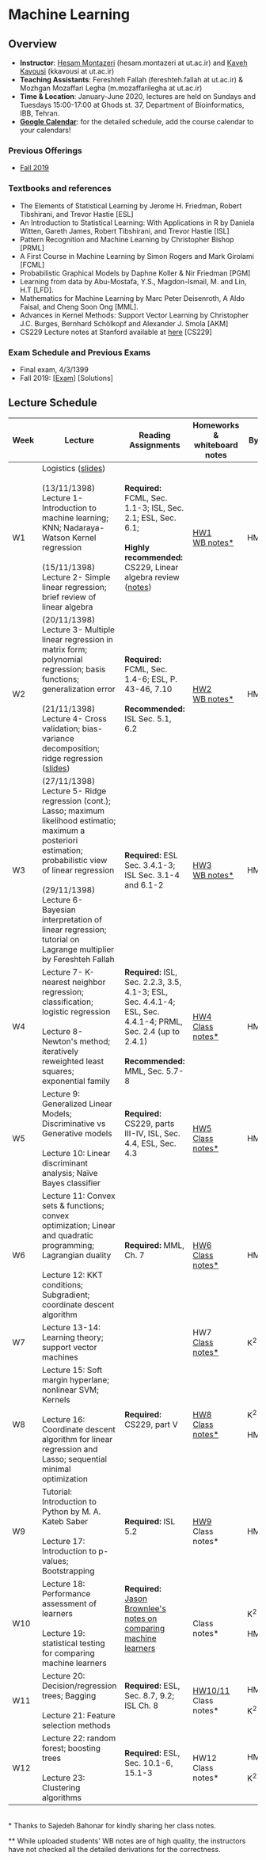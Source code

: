 # Machine Learning 

## Overview
- **Instructor**: [Hesam Montazeri](http://lcbb.ut.ac.ir) (hesam.montazeri at ut.ac.ir) and [Kaveh Kavousi](http://cbb.ut.ac.ir) (kkavousi at ut.ac.ir)
- **Teaching Assistants**: Fereshteh Fallah (fereshteh.fallah at ut.ac.ir) & Mozhgan Mozaffari Legha (m.mozaffarilegha at ut.ac.ir)
- **Time & Location**: January-June 2020, lectures are held on Sundays and Tuesdays 15:00-17:00 at Ghods st. 37, Department of Bioinformatics, IBB, Tehran.
- **[Google Calendar](https://calendar.google.com/calendar/embed?src=kcusveuj8kebja2cjf909fu8kk%40group.calendar.google.com&ctz=Asia%2FTehran)**: for the detailed schedule, add the course calendar to your calendars!

### Previous Offerings
- [Fall 2019](PreviousOfferings/Fall2019/) 
### Textbooks and references
- The Elements of Statistical Learning by Jerome H. Friedman, Robert Tibshirani, and Trevor Hastie [ESL]
- An Introduction to Statistical Learning: With Applications in R by Daniela Witten, Gareth James, Robert Tibshirani, and Trevor Hastie [ISL]
- Pattern Recognition and Machine Learning by Christopher Bishop  [PRML]
- A First Course in Machine Learning by Simon Rogers and Mark Girolami [FCML]
- Probabilistic Graphical Models by Daphne Koller & Nir Friedman [PGM]
- Learning from data by Abu-Mostafa, Y.S., Magdon-Ismail, M. and Lin, H.T [LFD].
- Mathematics for Machine Learning by Marc Peter Deisenroth, A Aldo Faisal, and Cheng Soon Ong [MML].
- Advances in Kernel Methods: Support Vector Learning by Christopher J.C. Burges, Bernhard Schölkopf and Alexander J. Smola [AKM]
- CS229 Lecture notes at Stanford available at [here](http://cs229.stanford.edu/syllabus.html) [CS229] 

### Exam Schedule and Previous Exams
- Final exam, 4/3/1399 
- Fall 2019: [[Exam](Exams/ML-2019-fall.pdf)] [Solutions]

## Lecture Schedule 

Week | Lecture | Reading Assignments | Homeworks & whiteboard notes | By |
 ------------- | -------------------------- | ------------- | ------------- | ------ |
W1 | Logistics ([slides](lectures/W01-L00-logistics.pdf)) <br> <br> (13/11/1398) Lecture 1- Introduction to machine learning; KNN; Nadaraya-Watson Kernel regression <br> <br>  (15/11/1398) Lecture 2- Simple linear regression; brief review of linear algebra | **Required:** FCML, Sec. 1.1-3; ISL, Sec. 2.1; ESL, Sec. 6.1; <br> <br>  **Highly recommended:** CS229, Linear algebra review ([notes](http://cs229.stanford.edu/summer2019/cs229-linalg.pdf)) | [HW1](homeworks/HW01.pdf) <br> [WB notes*](lectures/W01-WB-notes.pdf) | HM |
W2 | (20/11/1398) Lecture 3- Multiple linear regression in matrix form; polynomial regression; basis functions; generalization error <br> <br>  (21/11/1398) Lecture 4- Cross validation; bias-variance decomposition; ridge regression ([slides](lectures/W02-L04-regression.pdf))  | **Required:** FCML, Sec. 1.4-6; ESL, P. 43-46,  7.10 <br> <br> **Recommended:** ISL Sec. 5.1, 6.2  |  [HW2](homeworks/HW02.pdf) <br> [WB notes*](lectures/W02-WB-notes.pdf) | HM |
W3 | (27/11/1398) Lecture 5- Ridge regression (cont.); Lasso; maximum likelihood estimatio; maximum a posteriori estimation;  probabilistic view of linear regression  <br> <br>  (29/11/1398) Lecture 6- Bayesian interpretation of linear regression; tutorial on Lagrange multiplier by Fereshteh Fallah  | **Required:** ESL Sec. 3.4.1-3; ISL Sec. 3.1-4 and 6.1-2 | [HW3](homeworks/HW03.pdf) <br> [WB notes*](lectures/W03-WB-notes.pdf) | HM |
W4 | Lecture 7-  K-nearest neighbor regression; classification; logistic regression <br> <br>  Lecture 8- Newton's method; iteratively reweighted least squares; exponential family | **Required:**  ISL, Sec. 2.2.3, 3.5, 4.1-3; ESL, Sec. 4.4.1-4; ESL, Sec. 4.4.1-4; PRML, Sec. 2.4 (up to 2.4.1) <br> <br> **Recommended:**  MML, Sec. 5.7-8 | [HW4](homeworks/HW04.pdf) <br>  [Class notes*](lectures/W04-WB-notes.pdf)  | HM |
W5 |  Lecture 9: Generalized Linear Models; Discriminative vs Generative models <br> <br> Lecture 10:  Linear discriminant analysis; Naïve Bayes classifier | **Required:** CS229, parts III-IV, ISL, Sec. 4.4, ESL, Sec. 4.3  <br> <br> | [HW5](homeworks/HW05.pdf) <br>  [Class notes*](lectures/W05-WB-notes.pdf)  | HM |
W6 |  Lecture 11:  Convex sets & functions; convex optimization; Linear and quadratic programming; Lagrangian duality <br> <br> Lecture 12: KKT conditions; Subgradient; coordinate descent algorithm   | **Required:**  MML, Ch. 7   <br> <br> | [HW6](homeworks/HW06.pdf) <br> [Class notes*](lectures/W06-WB-notes.pdf)  | HM |
W7 |  Lecture 13-14: Learning theory; support vector machines   | <br> <br> | HW7  <br> [Class notes*](lectures/W07-class-notes.pdf)  | K<sup>2</sup> |
W8 |  Lecture 15: Soft margin hyperlane; nonlinear SVM; Kernels <br> <br> Lecture 16:  Coordinate descent algorithm for linear regression and Lasso; sequential minimal optimization  | **Required:**  CS229, part V  <br> <br> |  [HW8](homeworks/HW08.pdf) <br> [Class notes*](lectures/W08-class-notes-SVM.pdf)  | K<sup>2</sup> <br><br> HM |
W9 |  Tutorial: Introduction to Python by M. A. Kateb Saber  <br> <br> Lecture 17: Introduction to p-values; Bootstrapping   | **Required:**   ISL 5.2  <br> <br> | [HW9](homeworks/HW09.pdf) <br> Class notes*  |  HM |
W10 |  Lecture 18: Performance assessment of learners  <br> <br> Lecture 19: statistical testing for comparing machine learners   | **Required:** [Jason Brownlee's notes on comparing machine learners](https://machinelearningmastery.com/statistical-significance-tests-for-comparing-machine-learning-algorithms/)   <br> <br> | <br> Class notes*  | K<sup>2</sup> <br><br> HM |
W11 |  Lecture 20: Decision/regression trees; Bagging  <br> <br> Lecture 21: Feature selection methods   | **Required:** ESL, Sec. 8.7, 9.2; ISL Ch. 8  <br> <br> | [HW10/11](homeworks/HW10-11.pdf) <br> Class notes*  |  HM <br><br> K<sup>2</sup> |
W12 |  Lecture 22: random forest; boosting trees  <br> <br> Lecture 23: Clustering algorithms   | **Required:** ESL, Sec. 10.1-6, 15.1-3 <br> <br> | HW12 <br> Class notes*  |  HM <br><br> K<sup>2</sup> |


<br>
* Thanks to Sajedeh Bahonar for kindly sharing her class notes. 

** While uploaded students' WB notes are of high quality, the instructors have not checked all the detailed derivations for the correctness.


